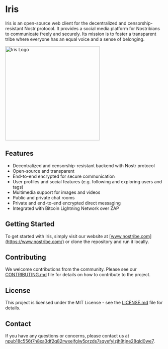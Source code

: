 # Iris

Iris is an open-source web client for the decentralized and censorship-resistant Nostr protocol. It provides a social media platform for Nostribians to communicate freely and securely. Its mission is to foster a transparent tribe where everyone has an equal voice and a sense of belonging.

<img src="https://raw.githubusercontent.com/sepehr-safari/nostribe-web-client/main/public/nostribe.png" width="300" alt="Iris Logo">

## Features

- Decentralized and censorship-resistant backend with Nostr protocol
- Open-source and transparent
- End-to-end encrypted for secure communication
- User profiles and social features (e.g. following and exploring users and tags)
- Multimedia support for images and videos
- Public and private chat rooms
- Private and end-to-end encrypted direct messaging
- Integrated with Bitcoin Lightning Network over ZAP

## Getting Started

To get started with Iris, simply visit our website at [www.nostribe.com](https://www.nostribe.com/) or clone the repository and run it locally.

## Contributing

We welcome contributions from the community. Please see our [CONTRIBUTING.md](https://github.com/sepehr-safari/nostribe-web-client/blob/main/CONTRIBUTING.md) file for details on how to contribute to the project.

## License

This project is licensed under the MIT License - see the [LICENSE.md](https://github.com/sepehr-safari/nostribe-web-client/blob/main/LICENSE.md) file for details.

## Contact

If you have any questions or concerns, please contact us at [npub18c556t7n8xa3df2q82rwxejfglw5przds7sqvefylzjh8tjne28qld0we7](https://nostribe.com/profile/npub18c556t7n8xa3df2q82rwxejfglw5przds7sqvefylzjh8tjne28qld0we7).
